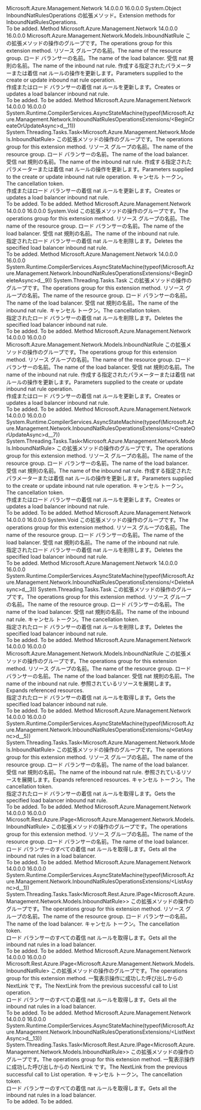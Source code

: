 <Type Name="InboundNatRulesOperationsExtensions" FullName="Microsoft.Azure.Management.Network.InboundNatRulesOperationsExtensions">
  <TypeSignature Language="C#" Value="public static class InboundNatRulesOperationsExtensions" />
  <TypeSignature Language="ILAsm" Value=".class public auto ansi abstract sealed beforefieldinit InboundNatRulesOperationsExtensions extends System.Object" />
  <TypeSignature Language="DocId" Value="T:Microsoft.Azure.Management.Network.InboundNatRulesOperationsExtensions" />
  <TypeSignature Language="VB.NET" Value="Public Module InboundNatRulesOperationsExtensions" />
  <TypeSignature Language="F#" Value="type InboundNatRulesOperationsExtensions = class" />
  <AssemblyInfo>
    <AssemblyName>Microsoft.Azure.Management.Network</AssemblyName>
    <AssemblyVersion>14.0.0.0</AssemblyVersion>
    <AssemblyVersion>16.0.0.0</AssemblyVersion>
  </AssemblyInfo>
  <Base>
    <BaseTypeName>System.Object</BaseTypeName>
  </Base>
  <Interfaces />
  <Docs>
    <summary>
            <span data-ttu-id="0c6d6-101">InboundNatRulesOperations の拡張メソッド。</span><span class="sxs-lookup"><span data-stu-id="0c6d6-101">Extension methods for InboundNatRulesOperations.</span></span>
            </summary>
    <remarks>To be added.</remarks>
  </Docs>
  <Members>
    <Member MemberName="BeginCreateOrUpdate">
      <MemberSignature Language="C#" Value="public static Microsoft.Azure.Management.Network.Models.InboundNatRule BeginCreateOrUpdate (this Microsoft.Azure.Management.Network.IInboundNatRulesOperations operations, string resourceGroupName, string loadBalancerName, string inboundNatRuleName, Microsoft.Azure.Management.Network.Models.InboundNatRule inboundNatRuleParameters);" />
      <MemberSignature Language="ILAsm" Value=".method public static hidebysig class Microsoft.Azure.Management.Network.Models.InboundNatRule BeginCreateOrUpdate(class Microsoft.Azure.Management.Network.IInboundNatRulesOperations operations, string resourceGroupName, string loadBalancerName, string inboundNatRuleName, class Microsoft.Azure.Management.Network.Models.InboundNatRule inboundNatRuleParameters) cil managed" />
      <MemberSignature Language="DocId" Value="M:Microsoft.Azure.Management.Network.InboundNatRulesOperationsExtensions.BeginCreateOrUpdate(Microsoft.Azure.Management.Network.IInboundNatRulesOperations,System.String,System.String,System.String,Microsoft.Azure.Management.Network.Models.InboundNatRule)" />
      <MemberSignature Language="VB.NET" Value="&lt;Extension()&gt;&#xA;Public Function BeginCreateOrUpdate (operations As IInboundNatRulesOperations, resourceGroupName As String, loadBalancerName As String, inboundNatRuleName As String, inboundNatRuleParameters As InboundNatRule) As InboundNatRule" />
      <MemberSignature Language="F#" Value="static member BeginCreateOrUpdate : Microsoft.Azure.Management.Network.IInboundNatRulesOperations * string * string * string * Microsoft.Azure.Management.Network.Models.InboundNatRule -&gt; Microsoft.Azure.Management.Network.Models.InboundNatRule" Usage="Microsoft.Azure.Management.Network.InboundNatRulesOperationsExtensions.BeginCreateOrUpdate (operations, resourceGroupName, loadBalancerName, inboundNatRuleName, inboundNatRuleParameters)" />
      <MemberType>Method</MemberType>
      <AssemblyInfo>
        <AssemblyName>Microsoft.Azure.Management.Network</AssemblyName>
        <AssemblyVersion>14.0.0.0</AssemblyVersion>
        <AssemblyVersion>16.0.0.0</AssemblyVersion>
      </AssemblyInfo>
      <ReturnValue>
        <ReturnType>Microsoft.Azure.Management.Network.Models.InboundNatRule</ReturnType>
      </ReturnValue>
      <Parameters>
        <Parameter Name="operations" Type="Microsoft.Azure.Management.Network.IInboundNatRulesOperations" RefType="this" />
        <Parameter Name="resourceGroupName" Type="System.String" />
        <Parameter Name="loadBalancerName" Type="System.String" />
        <Parameter Name="inboundNatRuleName" Type="System.String" />
        <Parameter Name="inboundNatRuleParameters" Type="Microsoft.Azure.Management.Network.Models.InboundNatRule" />
      </Parameters>
      <Docs>
        <param name="operations">
            <span data-ttu-id="0c6d6-102">この拡張メソッドの操作のグループです。</span><span class="sxs-lookup"><span data-stu-id="0c6d6-102">The operations group for this extension method.</span></span>
            </param>
        <param name="resourceGroupName">
            <span data-ttu-id="0c6d6-103">リソース グループの名前。</span><span class="sxs-lookup"><span data-stu-id="0c6d6-103">The name of the resource group.</span></span>
            </param>
        <param name="loadBalancerName">
            <span data-ttu-id="0c6d6-104">ロード バランサーの名前。</span><span class="sxs-lookup"><span data-stu-id="0c6d6-104">The name of the load balancer.</span></span>
            </param>
        <param name="inboundNatRuleName">
            <span data-ttu-id="0c6d6-105">受信 nat 規則の名前。</span><span class="sxs-lookup"><span data-stu-id="0c6d6-105">The name of the inbound nat rule.</span></span>
            </param>
        <param name="inboundNatRuleParameters">
            <span data-ttu-id="0c6d6-106">作成する指定されたパラメーターまたは着信 nat ルールの操作を更新します。</span><span class="sxs-lookup"><span data-stu-id="0c6d6-106">Parameters supplied to the create or update inbound nat rule operation.</span></span>
            </param>
        <summary>
            <span data-ttu-id="0c6d6-107">作成またはロード バランサーの着信 nat ルールを更新します。</span><span class="sxs-lookup"><span data-stu-id="0c6d6-107">Creates or updates a load balancer inbound nat rule.</span></span>
            </summary>
        <returns>To be added.</returns>
        <remarks>To be added.</remarks>
      </Docs>
    </Member>
    <Member MemberName="BeginCreateOrUpdateAsync">
      <MemberSignature Language="C#" Value="public static System.Threading.Tasks.Task&lt;Microsoft.Azure.Management.Network.Models.InboundNatRule&gt; BeginCreateOrUpdateAsync (this Microsoft.Azure.Management.Network.IInboundNatRulesOperations operations, string resourceGroupName, string loadBalancerName, string inboundNatRuleName, Microsoft.Azure.Management.Network.Models.InboundNatRule inboundNatRuleParameters, System.Threading.CancellationToken cancellationToken = null);" />
      <MemberSignature Language="ILAsm" Value=".method public static hidebysig class System.Threading.Tasks.Task`1&lt;class Microsoft.Azure.Management.Network.Models.InboundNatRule&gt; BeginCreateOrUpdateAsync(class Microsoft.Azure.Management.Network.IInboundNatRulesOperations operations, string resourceGroupName, string loadBalancerName, string inboundNatRuleName, class Microsoft.Azure.Management.Network.Models.InboundNatRule inboundNatRuleParameters, valuetype System.Threading.CancellationToken cancellationToken) cil managed" />
      <MemberSignature Language="DocId" Value="M:Microsoft.Azure.Management.Network.InboundNatRulesOperationsExtensions.BeginCreateOrUpdateAsync(Microsoft.Azure.Management.Network.IInboundNatRulesOperations,System.String,System.String,System.String,Microsoft.Azure.Management.Network.Models.InboundNatRule,System.Threading.CancellationToken)" />
      <MemberSignature Language="F#" Value="static member BeginCreateOrUpdateAsync : Microsoft.Azure.Management.Network.IInboundNatRulesOperations * string * string * string * Microsoft.Azure.Management.Network.Models.InboundNatRule * System.Threading.CancellationToken -&gt; System.Threading.Tasks.Task&lt;Microsoft.Azure.Management.Network.Models.InboundNatRule&gt;" Usage="Microsoft.Azure.Management.Network.InboundNatRulesOperationsExtensions.BeginCreateOrUpdateAsync (operations, resourceGroupName, loadBalancerName, inboundNatRuleName, inboundNatRuleParameters, cancellationToken)" />
      <MemberType>Method</MemberType>
      <AssemblyInfo>
        <AssemblyName>Microsoft.Azure.Management.Network</AssemblyName>
        <AssemblyVersion>14.0.0.0</AssemblyVersion>
        <AssemblyVersion>16.0.0.0</AssemblyVersion>
      </AssemblyInfo>
      <Attributes>
        <Attribute>
          <AttributeName>System.Runtime.CompilerServices.AsyncStateMachine(typeof(Microsoft.Azure.Management.Network.InboundNatRulesOperationsExtensions/&lt;BeginCreateOrUpdateAsync&gt;d__11))</AttributeName>
        </Attribute>
      </Attributes>
      <ReturnValue>
        <ReturnType>System.Threading.Tasks.Task&lt;Microsoft.Azure.Management.Network.Models.InboundNatRule&gt;</ReturnType>
      </ReturnValue>
      <Parameters>
        <Parameter Name="operations" Type="Microsoft.Azure.Management.Network.IInboundNatRulesOperations" RefType="this" />
        <Parameter Name="resourceGroupName" Type="System.String" />
        <Parameter Name="loadBalancerName" Type="System.String" />
        <Parameter Name="inboundNatRuleName" Type="System.String" />
        <Parameter Name="inboundNatRuleParameters" Type="Microsoft.Azure.Management.Network.Models.InboundNatRule" />
        <Parameter Name="cancellationToken" Type="System.Threading.CancellationToken" />
      </Parameters>
      <Docs>
        <param name="operations">
            <span data-ttu-id="0c6d6-108">この拡張メソッドの操作のグループです。</span><span class="sxs-lookup"><span data-stu-id="0c6d6-108">The operations group for this extension method.</span></span>
            </param>
        <param name="resourceGroupName">
            <span data-ttu-id="0c6d6-109">リソース グループの名前。</span><span class="sxs-lookup"><span data-stu-id="0c6d6-109">The name of the resource group.</span></span>
            </param>
        <param name="loadBalancerName">
            <span data-ttu-id="0c6d6-110">ロード バランサーの名前。</span><span class="sxs-lookup"><span data-stu-id="0c6d6-110">The name of the load balancer.</span></span>
            </param>
        <param name="inboundNatRuleName">
            <span data-ttu-id="0c6d6-111">受信 nat 規則の名前。</span><span class="sxs-lookup"><span data-stu-id="0c6d6-111">The name of the inbound nat rule.</span></span>
            </param>
        <param name="inboundNatRuleParameters">
            <span data-ttu-id="0c6d6-112">作成する指定されたパラメーターまたは着信 nat ルールの操作を更新します。</span><span class="sxs-lookup"><span data-stu-id="0c6d6-112">Parameters supplied to the create or update inbound nat rule operation.</span></span>
            </param>
        <param name="cancellationToken">
            <span data-ttu-id="0c6d6-113">キャンセル トークン。</span><span class="sxs-lookup"><span data-stu-id="0c6d6-113">The cancellation token.</span></span>
            </param>
        <summary>
            <span data-ttu-id="0c6d6-114">作成またはロード バランサーの着信 nat ルールを更新します。</span><span class="sxs-lookup"><span data-stu-id="0c6d6-114">Creates or updates a load balancer inbound nat rule.</span></span>
            </summary>
        <returns>To be added.</returns>
        <remarks>To be added.</remarks>
      </Docs>
    </Member>
    <Member MemberName="BeginDelete">
      <MemberSignature Language="C#" Value="public static void BeginDelete (this Microsoft.Azure.Management.Network.IInboundNatRulesOperations operations, string resourceGroupName, string loadBalancerName, string inboundNatRuleName);" />
      <MemberSignature Language="ILAsm" Value=".method public static hidebysig void BeginDelete(class Microsoft.Azure.Management.Network.IInboundNatRulesOperations operations, string resourceGroupName, string loadBalancerName, string inboundNatRuleName) cil managed" />
      <MemberSignature Language="DocId" Value="M:Microsoft.Azure.Management.Network.InboundNatRulesOperationsExtensions.BeginDelete(Microsoft.Azure.Management.Network.IInboundNatRulesOperations,System.String,System.String,System.String)" />
      <MemberSignature Language="VB.NET" Value="&lt;Extension()&gt;&#xA;Public Sub BeginDelete (operations As IInboundNatRulesOperations, resourceGroupName As String, loadBalancerName As String, inboundNatRuleName As String)" />
      <MemberSignature Language="F#" Value="static member BeginDelete : Microsoft.Azure.Management.Network.IInboundNatRulesOperations * string * string * string -&gt; unit" Usage="Microsoft.Azure.Management.Network.InboundNatRulesOperationsExtensions.BeginDelete (operations, resourceGroupName, loadBalancerName, inboundNatRuleName)" />
      <MemberType>Method</MemberType>
      <AssemblyInfo>
        <AssemblyName>Microsoft.Azure.Management.Network</AssemblyName>
        <AssemblyVersion>14.0.0.0</AssemblyVersion>
        <AssemblyVersion>16.0.0.0</AssemblyVersion>
      </AssemblyInfo>
      <ReturnValue>
        <ReturnType>System.Void</ReturnType>
      </ReturnValue>
      <Parameters>
        <Parameter Name="operations" Type="Microsoft.Azure.Management.Network.IInboundNatRulesOperations" RefType="this" />
        <Parameter Name="resourceGroupName" Type="System.String" />
        <Parameter Name="loadBalancerName" Type="System.String" />
        <Parameter Name="inboundNatRuleName" Type="System.String" />
      </Parameters>
      <Docs>
        <param name="operations">
            <span data-ttu-id="0c6d6-115">この拡張メソッドの操作のグループです。</span><span class="sxs-lookup"><span data-stu-id="0c6d6-115">The operations group for this extension method.</span></span>
            </param>
        <param name="resourceGroupName">
            <span data-ttu-id="0c6d6-116">リソース グループの名前。</span><span class="sxs-lookup"><span data-stu-id="0c6d6-116">The name of the resource group.</span></span>
            </param>
        <param name="loadBalancerName">
            <span data-ttu-id="0c6d6-117">ロード バランサーの名前。</span><span class="sxs-lookup"><span data-stu-id="0c6d6-117">The name of the load balancer.</span></span>
            </param>
        <param name="inboundNatRuleName">
            <span data-ttu-id="0c6d6-118">受信 nat 規則の名前。</span><span class="sxs-lookup"><span data-stu-id="0c6d6-118">The name of the inbound nat rule.</span></span>
            </param>
        <summary>
            <span data-ttu-id="0c6d6-119">指定されたロード バランサーの着信 nat ルールを削除します。</span><span class="sxs-lookup"><span data-stu-id="0c6d6-119">Deletes the specified load balancer inbound nat rule.</span></span>
            </summary>
        <remarks>To be added.</remarks>
      </Docs>
    </Member>
    <Member MemberName="BeginDeleteAsync">
      <MemberSignature Language="C#" Value="public static System.Threading.Tasks.Task BeginDeleteAsync (this Microsoft.Azure.Management.Network.IInboundNatRulesOperations operations, string resourceGroupName, string loadBalancerName, string inboundNatRuleName, System.Threading.CancellationToken cancellationToken = null);" />
      <MemberSignature Language="ILAsm" Value=".method public static hidebysig class System.Threading.Tasks.Task BeginDeleteAsync(class Microsoft.Azure.Management.Network.IInboundNatRulesOperations operations, string resourceGroupName, string loadBalancerName, string inboundNatRuleName, valuetype System.Threading.CancellationToken cancellationToken) cil managed" />
      <MemberSignature Language="DocId" Value="M:Microsoft.Azure.Management.Network.InboundNatRulesOperationsExtensions.BeginDeleteAsync(Microsoft.Azure.Management.Network.IInboundNatRulesOperations,System.String,System.String,System.String,System.Threading.CancellationToken)" />
      <MemberSignature Language="F#" Value="static member BeginDeleteAsync : Microsoft.Azure.Management.Network.IInboundNatRulesOperations * string * string * string * System.Threading.CancellationToken -&gt; System.Threading.Tasks.Task" Usage="Microsoft.Azure.Management.Network.InboundNatRulesOperationsExtensions.BeginDeleteAsync (operations, resourceGroupName, loadBalancerName, inboundNatRuleName, cancellationToken)" />
      <MemberType>Method</MemberType>
      <AssemblyInfo>
        <AssemblyName>Microsoft.Azure.Management.Network</AssemblyName>
        <AssemblyVersion>14.0.0.0</AssemblyVersion>
        <AssemblyVersion>16.0.0.0</AssemblyVersion>
      </AssemblyInfo>
      <Attributes>
        <Attribute>
          <AttributeName>System.Runtime.CompilerServices.AsyncStateMachine(typeof(Microsoft.Azure.Management.Network.InboundNatRulesOperationsExtensions/&lt;BeginDeleteAsync&gt;d__9))</AttributeName>
        </Attribute>
      </Attributes>
      <ReturnValue>
        <ReturnType>System.Threading.Tasks.Task</ReturnType>
      </ReturnValue>
      <Parameters>
        <Parameter Name="operations" Type="Microsoft.Azure.Management.Network.IInboundNatRulesOperations" RefType="this" />
        <Parameter Name="resourceGroupName" Type="System.String" />
        <Parameter Name="loadBalancerName" Type="System.String" />
        <Parameter Name="inboundNatRuleName" Type="System.String" />
        <Parameter Name="cancellationToken" Type="System.Threading.CancellationToken" />
      </Parameters>
      <Docs>
        <param name="operations">
            <span data-ttu-id="0c6d6-120">この拡張メソッドの操作のグループです。</span><span class="sxs-lookup"><span data-stu-id="0c6d6-120">The operations group for this extension method.</span></span>
            </param>
        <param name="resourceGroupName">
            <span data-ttu-id="0c6d6-121">リソース グループの名前。</span><span class="sxs-lookup"><span data-stu-id="0c6d6-121">The name of the resource group.</span></span>
            </param>
        <param name="loadBalancerName">
            <span data-ttu-id="0c6d6-122">ロード バランサーの名前。</span><span class="sxs-lookup"><span data-stu-id="0c6d6-122">The name of the load balancer.</span></span>
            </param>
        <param name="inboundNatRuleName">
            <span data-ttu-id="0c6d6-123">受信 nat 規則の名前。</span><span class="sxs-lookup"><span data-stu-id="0c6d6-123">The name of the inbound nat rule.</span></span>
            </param>
        <param name="cancellationToken">
            <span data-ttu-id="0c6d6-124">キャンセル トークン。</span><span class="sxs-lookup"><span data-stu-id="0c6d6-124">The cancellation token.</span></span>
            </param>
        <summary>
            <span data-ttu-id="0c6d6-125">指定されたロード バランサーの着信 nat ルールを削除します。</span><span class="sxs-lookup"><span data-stu-id="0c6d6-125">Deletes the specified load balancer inbound nat rule.</span></span>
            </summary>
        <returns>To be added.</returns>
        <remarks>To be added.</remarks>
      </Docs>
    </Member>
    <Member MemberName="CreateOrUpdate">
      <MemberSignature Language="C#" Value="public static Microsoft.Azure.Management.Network.Models.InboundNatRule CreateOrUpdate (this Microsoft.Azure.Management.Network.IInboundNatRulesOperations operations, string resourceGroupName, string loadBalancerName, string inboundNatRuleName, Microsoft.Azure.Management.Network.Models.InboundNatRule inboundNatRuleParameters);" />
      <MemberSignature Language="ILAsm" Value=".method public static hidebysig class Microsoft.Azure.Management.Network.Models.InboundNatRule CreateOrUpdate(class Microsoft.Azure.Management.Network.IInboundNatRulesOperations operations, string resourceGroupName, string loadBalancerName, string inboundNatRuleName, class Microsoft.Azure.Management.Network.Models.InboundNatRule inboundNatRuleParameters) cil managed" />
      <MemberSignature Language="DocId" Value="M:Microsoft.Azure.Management.Network.InboundNatRulesOperationsExtensions.CreateOrUpdate(Microsoft.Azure.Management.Network.IInboundNatRulesOperations,System.String,System.String,System.String,Microsoft.Azure.Management.Network.Models.InboundNatRule)" />
      <MemberSignature Language="VB.NET" Value="&lt;Extension()&gt;&#xA;Public Function CreateOrUpdate (operations As IInboundNatRulesOperations, resourceGroupName As String, loadBalancerName As String, inboundNatRuleName As String, inboundNatRuleParameters As InboundNatRule) As InboundNatRule" />
      <MemberSignature Language="F#" Value="static member CreateOrUpdate : Microsoft.Azure.Management.Network.IInboundNatRulesOperations * string * string * string * Microsoft.Azure.Management.Network.Models.InboundNatRule -&gt; Microsoft.Azure.Management.Network.Models.InboundNatRule" Usage="Microsoft.Azure.Management.Network.InboundNatRulesOperationsExtensions.CreateOrUpdate (operations, resourceGroupName, loadBalancerName, inboundNatRuleName, inboundNatRuleParameters)" />
      <MemberType>Method</MemberType>
      <AssemblyInfo>
        <AssemblyName>Microsoft.Azure.Management.Network</AssemblyName>
        <AssemblyVersion>14.0.0.0</AssemblyVersion>
        <AssemblyVersion>16.0.0.0</AssemblyVersion>
      </AssemblyInfo>
      <ReturnValue>
        <ReturnType>Microsoft.Azure.Management.Network.Models.InboundNatRule</ReturnType>
      </ReturnValue>
      <Parameters>
        <Parameter Name="operations" Type="Microsoft.Azure.Management.Network.IInboundNatRulesOperations" RefType="this" />
        <Parameter Name="resourceGroupName" Type="System.String" />
        <Parameter Name="loadBalancerName" Type="System.String" />
        <Parameter Name="inboundNatRuleName" Type="System.String" />
        <Parameter Name="inboundNatRuleParameters" Type="Microsoft.Azure.Management.Network.Models.InboundNatRule" />
      </Parameters>
      <Docs>
        <param name="operations">
            <span data-ttu-id="0c6d6-126">この拡張メソッドの操作のグループです。</span><span class="sxs-lookup"><span data-stu-id="0c6d6-126">The operations group for this extension method.</span></span>
            </param>
        <param name="resourceGroupName">
            <span data-ttu-id="0c6d6-127">リソース グループの名前。</span><span class="sxs-lookup"><span data-stu-id="0c6d6-127">The name of the resource group.</span></span>
            </param>
        <param name="loadBalancerName">
            <span data-ttu-id="0c6d6-128">ロード バランサーの名前。</span><span class="sxs-lookup"><span data-stu-id="0c6d6-128">The name of the load balancer.</span></span>
            </param>
        <param name="inboundNatRuleName">
            <span data-ttu-id="0c6d6-129">受信 nat 規則の名前。</span><span class="sxs-lookup"><span data-stu-id="0c6d6-129">The name of the inbound nat rule.</span></span>
            </param>
        <param name="inboundNatRuleParameters">
            <span data-ttu-id="0c6d6-130">作成する指定されたパラメーターまたは着信 nat ルールの操作を更新します。</span><span class="sxs-lookup"><span data-stu-id="0c6d6-130">Parameters supplied to the create or update inbound nat rule operation.</span></span>
            </param>
        <summary>
            <span data-ttu-id="0c6d6-131">作成またはロード バランサーの着信 nat ルールを更新します。</span><span class="sxs-lookup"><span data-stu-id="0c6d6-131">Creates or updates a load balancer inbound nat rule.</span></span>
            </summary>
        <returns>To be added.</returns>
        <remarks>To be added.</remarks>
      </Docs>
    </Member>
    <Member MemberName="CreateOrUpdateAsync">
      <MemberSignature Language="C#" Value="public static System.Threading.Tasks.Task&lt;Microsoft.Azure.Management.Network.Models.InboundNatRule&gt; CreateOrUpdateAsync (this Microsoft.Azure.Management.Network.IInboundNatRulesOperations operations, string resourceGroupName, string loadBalancerName, string inboundNatRuleName, Microsoft.Azure.Management.Network.Models.InboundNatRule inboundNatRuleParameters, System.Threading.CancellationToken cancellationToken = null);" />
      <MemberSignature Language="ILAsm" Value=".method public static hidebysig class System.Threading.Tasks.Task`1&lt;class Microsoft.Azure.Management.Network.Models.InboundNatRule&gt; CreateOrUpdateAsync(class Microsoft.Azure.Management.Network.IInboundNatRulesOperations operations, string resourceGroupName, string loadBalancerName, string inboundNatRuleName, class Microsoft.Azure.Management.Network.Models.InboundNatRule inboundNatRuleParameters, valuetype System.Threading.CancellationToken cancellationToken) cil managed" />
      <MemberSignature Language="DocId" Value="M:Microsoft.Azure.Management.Network.InboundNatRulesOperationsExtensions.CreateOrUpdateAsync(Microsoft.Azure.Management.Network.IInboundNatRulesOperations,System.String,System.String,System.String,Microsoft.Azure.Management.Network.Models.InboundNatRule,System.Threading.CancellationToken)" />
      <MemberSignature Language="F#" Value="static member CreateOrUpdateAsync : Microsoft.Azure.Management.Network.IInboundNatRulesOperations * string * string * string * Microsoft.Azure.Management.Network.Models.InboundNatRule * System.Threading.CancellationToken -&gt; System.Threading.Tasks.Task&lt;Microsoft.Azure.Management.Network.Models.InboundNatRule&gt;" Usage="Microsoft.Azure.Management.Network.InboundNatRulesOperationsExtensions.CreateOrUpdateAsync (operations, resourceGroupName, loadBalancerName, inboundNatRuleName, inboundNatRuleParameters, cancellationToken)" />
      <MemberType>Method</MemberType>
      <AssemblyInfo>
        <AssemblyName>Microsoft.Azure.Management.Network</AssemblyName>
        <AssemblyVersion>14.0.0.0</AssemblyVersion>
        <AssemblyVersion>16.0.0.0</AssemblyVersion>
      </AssemblyInfo>
      <Attributes>
        <Attribute>
          <AttributeName>System.Runtime.CompilerServices.AsyncStateMachine(typeof(Microsoft.Azure.Management.Network.InboundNatRulesOperationsExtensions/&lt;CreateOrUpdateAsync&gt;d__7))</AttributeName>
        </Attribute>
      </Attributes>
      <ReturnValue>
        <ReturnType>System.Threading.Tasks.Task&lt;Microsoft.Azure.Management.Network.Models.InboundNatRule&gt;</ReturnType>
      </ReturnValue>
      <Parameters>
        <Parameter Name="operations" Type="Microsoft.Azure.Management.Network.IInboundNatRulesOperations" RefType="this" />
        <Parameter Name="resourceGroupName" Type="System.String" />
        <Parameter Name="loadBalancerName" Type="System.String" />
        <Parameter Name="inboundNatRuleName" Type="System.String" />
        <Parameter Name="inboundNatRuleParameters" Type="Microsoft.Azure.Management.Network.Models.InboundNatRule" />
        <Parameter Name="cancellationToken" Type="System.Threading.CancellationToken" />
      </Parameters>
      <Docs>
        <param name="operations">
            <span data-ttu-id="0c6d6-132">この拡張メソッドの操作のグループです。</span><span class="sxs-lookup"><span data-stu-id="0c6d6-132">The operations group for this extension method.</span></span>
            </param>
        <param name="resourceGroupName">
            <span data-ttu-id="0c6d6-133">リソース グループの名前。</span><span class="sxs-lookup"><span data-stu-id="0c6d6-133">The name of the resource group.</span></span>
            </param>
        <param name="loadBalancerName">
            <span data-ttu-id="0c6d6-134">ロード バランサーの名前。</span><span class="sxs-lookup"><span data-stu-id="0c6d6-134">The name of the load balancer.</span></span>
            </param>
        <param name="inboundNatRuleName">
            <span data-ttu-id="0c6d6-135">受信 nat 規則の名前。</span><span class="sxs-lookup"><span data-stu-id="0c6d6-135">The name of the inbound nat rule.</span></span>
            </param>
        <param name="inboundNatRuleParameters">
            <span data-ttu-id="0c6d6-136">作成する指定されたパラメーターまたは着信 nat ルールの操作を更新します。</span><span class="sxs-lookup"><span data-stu-id="0c6d6-136">Parameters supplied to the create or update inbound nat rule operation.</span></span>
            </param>
        <param name="cancellationToken">
            <span data-ttu-id="0c6d6-137">キャンセル トークン。</span><span class="sxs-lookup"><span data-stu-id="0c6d6-137">The cancellation token.</span></span>
            </param>
        <summary>
            <span data-ttu-id="0c6d6-138">作成またはロード バランサーの着信 nat ルールを更新します。</span><span class="sxs-lookup"><span data-stu-id="0c6d6-138">Creates or updates a load balancer inbound nat rule.</span></span>
            </summary>
        <returns>To be added.</returns>
        <remarks>To be added.</remarks>
      </Docs>
    </Member>
    <Member MemberName="Delete">
      <MemberSignature Language="C#" Value="public static void Delete (this Microsoft.Azure.Management.Network.IInboundNatRulesOperations operations, string resourceGroupName, string loadBalancerName, string inboundNatRuleName);" />
      <MemberSignature Language="ILAsm" Value=".method public static hidebysig void Delete(class Microsoft.Azure.Management.Network.IInboundNatRulesOperations operations, string resourceGroupName, string loadBalancerName, string inboundNatRuleName) cil managed" />
      <MemberSignature Language="DocId" Value="M:Microsoft.Azure.Management.Network.InboundNatRulesOperationsExtensions.Delete(Microsoft.Azure.Management.Network.IInboundNatRulesOperations,System.String,System.String,System.String)" />
      <MemberSignature Language="VB.NET" Value="&lt;Extension()&gt;&#xA;Public Sub Delete (operations As IInboundNatRulesOperations, resourceGroupName As String, loadBalancerName As String, inboundNatRuleName As String)" />
      <MemberSignature Language="F#" Value="static member Delete : Microsoft.Azure.Management.Network.IInboundNatRulesOperations * string * string * string -&gt; unit" Usage="Microsoft.Azure.Management.Network.InboundNatRulesOperationsExtensions.Delete (operations, resourceGroupName, loadBalancerName, inboundNatRuleName)" />
      <MemberType>Method</MemberType>
      <AssemblyInfo>
        <AssemblyName>Microsoft.Azure.Management.Network</AssemblyName>
        <AssemblyVersion>14.0.0.0</AssemblyVersion>
        <AssemblyVersion>16.0.0.0</AssemblyVersion>
      </AssemblyInfo>
      <ReturnValue>
        <ReturnType>System.Void</ReturnType>
      </ReturnValue>
      <Parameters>
        <Parameter Name="operations" Type="Microsoft.Azure.Management.Network.IInboundNatRulesOperations" RefType="this" />
        <Parameter Name="resourceGroupName" Type="System.String" />
        <Parameter Name="loadBalancerName" Type="System.String" />
        <Parameter Name="inboundNatRuleName" Type="System.String" />
      </Parameters>
      <Docs>
        <param name="operations">
            <span data-ttu-id="0c6d6-139">この拡張メソッドの操作のグループです。</span><span class="sxs-lookup"><span data-stu-id="0c6d6-139">The operations group for this extension method.</span></span>
            </param>
        <param name="resourceGroupName">
            <span data-ttu-id="0c6d6-140">リソース グループの名前。</span><span class="sxs-lookup"><span data-stu-id="0c6d6-140">The name of the resource group.</span></span>
            </param>
        <param name="loadBalancerName">
            <span data-ttu-id="0c6d6-141">ロード バランサーの名前。</span><span class="sxs-lookup"><span data-stu-id="0c6d6-141">The name of the load balancer.</span></span>
            </param>
        <param name="inboundNatRuleName">
            <span data-ttu-id="0c6d6-142">受信 nat 規則の名前。</span><span class="sxs-lookup"><span data-stu-id="0c6d6-142">The name of the inbound nat rule.</span></span>
            </param>
        <summary>
            <span data-ttu-id="0c6d6-143">指定されたロード バランサーの着信 nat ルールを削除します。</span><span class="sxs-lookup"><span data-stu-id="0c6d6-143">Deletes the specified load balancer inbound nat rule.</span></span>
            </summary>
        <remarks>To be added.</remarks>
      </Docs>
    </Member>
    <Member MemberName="DeleteAsync">
      <MemberSignature Language="C#" Value="public static System.Threading.Tasks.Task DeleteAsync (this Microsoft.Azure.Management.Network.IInboundNatRulesOperations operations, string resourceGroupName, string loadBalancerName, string inboundNatRuleName, System.Threading.CancellationToken cancellationToken = null);" />
      <MemberSignature Language="ILAsm" Value=".method public static hidebysig class System.Threading.Tasks.Task DeleteAsync(class Microsoft.Azure.Management.Network.IInboundNatRulesOperations operations, string resourceGroupName, string loadBalancerName, string inboundNatRuleName, valuetype System.Threading.CancellationToken cancellationToken) cil managed" />
      <MemberSignature Language="DocId" Value="M:Microsoft.Azure.Management.Network.InboundNatRulesOperationsExtensions.DeleteAsync(Microsoft.Azure.Management.Network.IInboundNatRulesOperations,System.String,System.String,System.String,System.Threading.CancellationToken)" />
      <MemberSignature Language="F#" Value="static member DeleteAsync : Microsoft.Azure.Management.Network.IInboundNatRulesOperations * string * string * string * System.Threading.CancellationToken -&gt; System.Threading.Tasks.Task" Usage="Microsoft.Azure.Management.Network.InboundNatRulesOperationsExtensions.DeleteAsync (operations, resourceGroupName, loadBalancerName, inboundNatRuleName, cancellationToken)" />
      <MemberType>Method</MemberType>
      <AssemblyInfo>
        <AssemblyName>Microsoft.Azure.Management.Network</AssemblyName>
        <AssemblyVersion>14.0.0.0</AssemblyVersion>
        <AssemblyVersion>16.0.0.0</AssemblyVersion>
      </AssemblyInfo>
      <Attributes>
        <Attribute>
          <AttributeName>System.Runtime.CompilerServices.AsyncStateMachine(typeof(Microsoft.Azure.Management.Network.InboundNatRulesOperationsExtensions/&lt;DeleteAsync&gt;d__3))</AttributeName>
        </Attribute>
      </Attributes>
      <ReturnValue>
        <ReturnType>System.Threading.Tasks.Task</ReturnType>
      </ReturnValue>
      <Parameters>
        <Parameter Name="operations" Type="Microsoft.Azure.Management.Network.IInboundNatRulesOperations" RefType="this" />
        <Parameter Name="resourceGroupName" Type="System.String" />
        <Parameter Name="loadBalancerName" Type="System.String" />
        <Parameter Name="inboundNatRuleName" Type="System.String" />
        <Parameter Name="cancellationToken" Type="System.Threading.CancellationToken" />
      </Parameters>
      <Docs>
        <param name="operations">
            <span data-ttu-id="0c6d6-144">この拡張メソッドの操作のグループです。</span><span class="sxs-lookup"><span data-stu-id="0c6d6-144">The operations group for this extension method.</span></span>
            </param>
        <param name="resourceGroupName">
            <span data-ttu-id="0c6d6-145">リソース グループの名前。</span><span class="sxs-lookup"><span data-stu-id="0c6d6-145">The name of the resource group.</span></span>
            </param>
        <param name="loadBalancerName">
            <span data-ttu-id="0c6d6-146">ロード バランサーの名前。</span><span class="sxs-lookup"><span data-stu-id="0c6d6-146">The name of the load balancer.</span></span>
            </param>
        <param name="inboundNatRuleName">
            <span data-ttu-id="0c6d6-147">受信 nat 規則の名前。</span><span class="sxs-lookup"><span data-stu-id="0c6d6-147">The name of the inbound nat rule.</span></span>
            </param>
        <param name="cancellationToken">
            <span data-ttu-id="0c6d6-148">キャンセル トークン。</span><span class="sxs-lookup"><span data-stu-id="0c6d6-148">The cancellation token.</span></span>
            </param>
        <summary>
            <span data-ttu-id="0c6d6-149">指定されたロード バランサーの着信 nat ルールを削除します。</span><span class="sxs-lookup"><span data-stu-id="0c6d6-149">Deletes the specified load balancer inbound nat rule.</span></span>
            </summary>
        <returns>To be added.</returns>
        <remarks>To be added.</remarks>
      </Docs>
    </Member>
    <Member MemberName="Get">
      <MemberSignature Language="C#" Value="public static Microsoft.Azure.Management.Network.Models.InboundNatRule Get (this Microsoft.Azure.Management.Network.IInboundNatRulesOperations operations, string resourceGroupName, string loadBalancerName, string inboundNatRuleName, string expand = null);" />
      <MemberSignature Language="ILAsm" Value=".method public static hidebysig class Microsoft.Azure.Management.Network.Models.InboundNatRule Get(class Microsoft.Azure.Management.Network.IInboundNatRulesOperations operations, string resourceGroupName, string loadBalancerName, string inboundNatRuleName, string expand) cil managed" />
      <MemberSignature Language="DocId" Value="M:Microsoft.Azure.Management.Network.InboundNatRulesOperationsExtensions.Get(Microsoft.Azure.Management.Network.IInboundNatRulesOperations,System.String,System.String,System.String,System.String)" />
      <MemberSignature Language="VB.NET" Value="&lt;Extension()&gt;&#xA;Public Function Get (operations As IInboundNatRulesOperations, resourceGroupName As String, loadBalancerName As String, inboundNatRuleName As String, Optional expand As String = null) As InboundNatRule" />
      <MemberSignature Language="F#" Value="static member Get : Microsoft.Azure.Management.Network.IInboundNatRulesOperations * string * string * string * string -&gt; Microsoft.Azure.Management.Network.Models.InboundNatRule" Usage="Microsoft.Azure.Management.Network.InboundNatRulesOperationsExtensions.Get (operations, resourceGroupName, loadBalancerName, inboundNatRuleName, expand)" />
      <MemberType>Method</MemberType>
      <AssemblyInfo>
        <AssemblyName>Microsoft.Azure.Management.Network</AssemblyName>
        <AssemblyVersion>14.0.0.0</AssemblyVersion>
        <AssemblyVersion>16.0.0.0</AssemblyVersion>
      </AssemblyInfo>
      <ReturnValue>
        <ReturnType>Microsoft.Azure.Management.Network.Models.InboundNatRule</ReturnType>
      </ReturnValue>
      <Parameters>
        <Parameter Name="operations" Type="Microsoft.Azure.Management.Network.IInboundNatRulesOperations" RefType="this" />
        <Parameter Name="resourceGroupName" Type="System.String" />
        <Parameter Name="loadBalancerName" Type="System.String" />
        <Parameter Name="inboundNatRuleName" Type="System.String" />
        <Parameter Name="expand" Type="System.String" />
      </Parameters>
      <Docs>
        <param name="operations">
            <span data-ttu-id="0c6d6-150">この拡張メソッドの操作のグループです。</span><span class="sxs-lookup"><span data-stu-id="0c6d6-150">The operations group for this extension method.</span></span>
            </param>
        <param name="resourceGroupName">
            <span data-ttu-id="0c6d6-151">リソース グループの名前。</span><span class="sxs-lookup"><span data-stu-id="0c6d6-151">The name of the resource group.</span></span>
            </param>
        <param name="loadBalancerName">
            <span data-ttu-id="0c6d6-152">ロード バランサーの名前。</span><span class="sxs-lookup"><span data-stu-id="0c6d6-152">The name of the load balancer.</span></span>
            </param>
        <param name="inboundNatRuleName">
            <span data-ttu-id="0c6d6-153">受信 nat 規則の名前。</span><span class="sxs-lookup"><span data-stu-id="0c6d6-153">The name of the inbound nat rule.</span></span>
            </param>
        <param name="expand">
            <span data-ttu-id="0c6d6-154">参照されているリソースを展開します。</span><span class="sxs-lookup"><span data-stu-id="0c6d6-154">Expands referenced resources.</span></span>
            </param>
        <summary>
            <span data-ttu-id="0c6d6-155">指定されたロード バランサーの着信 nat ルールを取得します。</span><span class="sxs-lookup"><span data-stu-id="0c6d6-155">Gets the specified load balancer inbound nat rule.</span></span>
            </summary>
        <returns>To be added.</returns>
        <remarks>To be added.</remarks>
      </Docs>
    </Member>
    <Member MemberName="GetAsync">
      <MemberSignature Language="C#" Value="public static System.Threading.Tasks.Task&lt;Microsoft.Azure.Management.Network.Models.InboundNatRule&gt; GetAsync (this Microsoft.Azure.Management.Network.IInboundNatRulesOperations operations, string resourceGroupName, string loadBalancerName, string inboundNatRuleName, string expand = null, System.Threading.CancellationToken cancellationToken = null);" />
      <MemberSignature Language="ILAsm" Value=".method public static hidebysig class System.Threading.Tasks.Task`1&lt;class Microsoft.Azure.Management.Network.Models.InboundNatRule&gt; GetAsync(class Microsoft.Azure.Management.Network.IInboundNatRulesOperations operations, string resourceGroupName, string loadBalancerName, string inboundNatRuleName, string expand, valuetype System.Threading.CancellationToken cancellationToken) cil managed" />
      <MemberSignature Language="DocId" Value="M:Microsoft.Azure.Management.Network.InboundNatRulesOperationsExtensions.GetAsync(Microsoft.Azure.Management.Network.IInboundNatRulesOperations,System.String,System.String,System.String,System.String,System.Threading.CancellationToken)" />
      <MemberSignature Language="F#" Value="static member GetAsync : Microsoft.Azure.Management.Network.IInboundNatRulesOperations * string * string * string * string * System.Threading.CancellationToken -&gt; System.Threading.Tasks.Task&lt;Microsoft.Azure.Management.Network.Models.InboundNatRule&gt;" Usage="Microsoft.Azure.Management.Network.InboundNatRulesOperationsExtensions.GetAsync (operations, resourceGroupName, loadBalancerName, inboundNatRuleName, expand, cancellationToken)" />
      <MemberType>Method</MemberType>
      <AssemblyInfo>
        <AssemblyName>Microsoft.Azure.Management.Network</AssemblyName>
        <AssemblyVersion>14.0.0.0</AssemblyVersion>
        <AssemblyVersion>16.0.0.0</AssemblyVersion>
      </AssemblyInfo>
      <Attributes>
        <Attribute>
          <AttributeName>System.Runtime.CompilerServices.AsyncStateMachine(typeof(Microsoft.Azure.Management.Network.InboundNatRulesOperationsExtensions/&lt;GetAsync&gt;d__5))</AttributeName>
        </Attribute>
      </Attributes>
      <ReturnValue>
        <ReturnType>System.Threading.Tasks.Task&lt;Microsoft.Azure.Management.Network.Models.InboundNatRule&gt;</ReturnType>
      </ReturnValue>
      <Parameters>
        <Parameter Name="operations" Type="Microsoft.Azure.Management.Network.IInboundNatRulesOperations" RefType="this" />
        <Parameter Name="resourceGroupName" Type="System.String" />
        <Parameter Name="loadBalancerName" Type="System.String" />
        <Parameter Name="inboundNatRuleName" Type="System.String" />
        <Parameter Name="expand" Type="System.String" />
        <Parameter Name="cancellationToken" Type="System.Threading.CancellationToken" />
      </Parameters>
      <Docs>
        <param name="operations">
            <span data-ttu-id="0c6d6-156">この拡張メソッドの操作のグループです。</span><span class="sxs-lookup"><span data-stu-id="0c6d6-156">The operations group for this extension method.</span></span>
            </param>
        <param name="resourceGroupName">
            <span data-ttu-id="0c6d6-157">リソース グループの名前。</span><span class="sxs-lookup"><span data-stu-id="0c6d6-157">The name of the resource group.</span></span>
            </param>
        <param name="loadBalancerName">
            <span data-ttu-id="0c6d6-158">ロード バランサーの名前。</span><span class="sxs-lookup"><span data-stu-id="0c6d6-158">The name of the load balancer.</span></span>
            </param>
        <param name="inboundNatRuleName">
            <span data-ttu-id="0c6d6-159">受信 nat 規則の名前。</span><span class="sxs-lookup"><span data-stu-id="0c6d6-159">The name of the inbound nat rule.</span></span>
            </param>
        <param name="expand">
            <span data-ttu-id="0c6d6-160">参照されているリソースを展開します。</span><span class="sxs-lookup"><span data-stu-id="0c6d6-160">Expands referenced resources.</span></span>
            </param>
        <param name="cancellationToken">
            <span data-ttu-id="0c6d6-161">キャンセル トークン。</span><span class="sxs-lookup"><span data-stu-id="0c6d6-161">The cancellation token.</span></span>
            </param>
        <summary>
            <span data-ttu-id="0c6d6-162">指定されたロード バランサーの着信 nat ルールを取得します。</span><span class="sxs-lookup"><span data-stu-id="0c6d6-162">Gets the specified load balancer inbound nat rule.</span></span>
            </summary>
        <returns>To be added.</returns>
        <remarks>To be added.</remarks>
      </Docs>
    </Member>
    <Member MemberName="List">
      <MemberSignature Language="C#" Value="public static Microsoft.Rest.Azure.IPage&lt;Microsoft.Azure.Management.Network.Models.InboundNatRule&gt; List (this Microsoft.Azure.Management.Network.IInboundNatRulesOperations operations, string resourceGroupName, string loadBalancerName);" />
      <MemberSignature Language="ILAsm" Value=".method public static hidebysig class Microsoft.Rest.Azure.IPage`1&lt;class Microsoft.Azure.Management.Network.Models.InboundNatRule&gt; List(class Microsoft.Azure.Management.Network.IInboundNatRulesOperations operations, string resourceGroupName, string loadBalancerName) cil managed" />
      <MemberSignature Language="DocId" Value="M:Microsoft.Azure.Management.Network.InboundNatRulesOperationsExtensions.List(Microsoft.Azure.Management.Network.IInboundNatRulesOperations,System.String,System.String)" />
      <MemberSignature Language="VB.NET" Value="&lt;Extension()&gt;&#xA;Public Function List (operations As IInboundNatRulesOperations, resourceGroupName As String, loadBalancerName As String) As IPage(Of InboundNatRule)" />
      <MemberSignature Language="F#" Value="static member List : Microsoft.Azure.Management.Network.IInboundNatRulesOperations * string * string -&gt; Microsoft.Rest.Azure.IPage&lt;Microsoft.Azure.Management.Network.Models.InboundNatRule&gt;" Usage="Microsoft.Azure.Management.Network.InboundNatRulesOperationsExtensions.List (operations, resourceGroupName, loadBalancerName)" />
      <MemberType>Method</MemberType>
      <AssemblyInfo>
        <AssemblyName>Microsoft.Azure.Management.Network</AssemblyName>
        <AssemblyVersion>14.0.0.0</AssemblyVersion>
        <AssemblyVersion>16.0.0.0</AssemblyVersion>
      </AssemblyInfo>
      <ReturnValue>
        <ReturnType>Microsoft.Rest.Azure.IPage&lt;Microsoft.Azure.Management.Network.Models.InboundNatRule&gt;</ReturnType>
      </ReturnValue>
      <Parameters>
        <Parameter Name="operations" Type="Microsoft.Azure.Management.Network.IInboundNatRulesOperations" RefType="this" />
        <Parameter Name="resourceGroupName" Type="System.String" />
        <Parameter Name="loadBalancerName" Type="System.String" />
      </Parameters>
      <Docs>
        <param name="operations">
            <span data-ttu-id="0c6d6-163">この拡張メソッドの操作のグループです。</span><span class="sxs-lookup"><span data-stu-id="0c6d6-163">The operations group for this extension method.</span></span>
            </param>
        <param name="resourceGroupName">
            <span data-ttu-id="0c6d6-164">リソース グループの名前。</span><span class="sxs-lookup"><span data-stu-id="0c6d6-164">The name of the resource group.</span></span>
            </param>
        <param name="loadBalancerName">
            <span data-ttu-id="0c6d6-165">ロード バランサーの名前。</span><span class="sxs-lookup"><span data-stu-id="0c6d6-165">The name of the load balancer.</span></span>
            </param>
        <summary>
            <span data-ttu-id="0c6d6-166">ロード バランサーのすべての着信 nat ルールを取得します。</span><span class="sxs-lookup"><span data-stu-id="0c6d6-166">Gets all the inbound nat rules in a load balancer.</span></span>
            </summary>
        <returns>To be added.</returns>
        <remarks>To be added.</remarks>
      </Docs>
    </Member>
    <Member MemberName="ListAsync">
      <MemberSignature Language="C#" Value="public static System.Threading.Tasks.Task&lt;Microsoft.Rest.Azure.IPage&lt;Microsoft.Azure.Management.Network.Models.InboundNatRule&gt;&gt; ListAsync (this Microsoft.Azure.Management.Network.IInboundNatRulesOperations operations, string resourceGroupName, string loadBalancerName, System.Threading.CancellationToken cancellationToken = null);" />
      <MemberSignature Language="ILAsm" Value=".method public static hidebysig class System.Threading.Tasks.Task`1&lt;class Microsoft.Rest.Azure.IPage`1&lt;class Microsoft.Azure.Management.Network.Models.InboundNatRule&gt;&gt; ListAsync(class Microsoft.Azure.Management.Network.IInboundNatRulesOperations operations, string resourceGroupName, string loadBalancerName, valuetype System.Threading.CancellationToken cancellationToken) cil managed" />
      <MemberSignature Language="DocId" Value="M:Microsoft.Azure.Management.Network.InboundNatRulesOperationsExtensions.ListAsync(Microsoft.Azure.Management.Network.IInboundNatRulesOperations,System.String,System.String,System.Threading.CancellationToken)" />
      <MemberSignature Language="F#" Value="static member ListAsync : Microsoft.Azure.Management.Network.IInboundNatRulesOperations * string * string * System.Threading.CancellationToken -&gt; System.Threading.Tasks.Task&lt;Microsoft.Rest.Azure.IPage&lt;Microsoft.Azure.Management.Network.Models.InboundNatRule&gt;&gt;" Usage="Microsoft.Azure.Management.Network.InboundNatRulesOperationsExtensions.ListAsync (operations, resourceGroupName, loadBalancerName, cancellationToken)" />
      <MemberType>Method</MemberType>
      <AssemblyInfo>
        <AssemblyName>Microsoft.Azure.Management.Network</AssemblyName>
        <AssemblyVersion>14.0.0.0</AssemblyVersion>
        <AssemblyVersion>16.0.0.0</AssemblyVersion>
      </AssemblyInfo>
      <Attributes>
        <Attribute>
          <AttributeName>System.Runtime.CompilerServices.AsyncStateMachine(typeof(Microsoft.Azure.Management.Network.InboundNatRulesOperationsExtensions/&lt;ListAsync&gt;d__1))</AttributeName>
        </Attribute>
      </Attributes>
      <ReturnValue>
        <ReturnType>System.Threading.Tasks.Task&lt;Microsoft.Rest.Azure.IPage&lt;Microsoft.Azure.Management.Network.Models.InboundNatRule&gt;&gt;</ReturnType>
      </ReturnValue>
      <Parameters>
        <Parameter Name="operations" Type="Microsoft.Azure.Management.Network.IInboundNatRulesOperations" RefType="this" />
        <Parameter Name="resourceGroupName" Type="System.String" />
        <Parameter Name="loadBalancerName" Type="System.String" />
        <Parameter Name="cancellationToken" Type="System.Threading.CancellationToken" />
      </Parameters>
      <Docs>
        <param name="operations">
            <span data-ttu-id="0c6d6-167">この拡張メソッドの操作のグループです。</span><span class="sxs-lookup"><span data-stu-id="0c6d6-167">The operations group for this extension method.</span></span>
            </param>
        <param name="resourceGroupName">
            <span data-ttu-id="0c6d6-168">リソース グループの名前。</span><span class="sxs-lookup"><span data-stu-id="0c6d6-168">The name of the resource group.</span></span>
            </param>
        <param name="loadBalancerName">
            <span data-ttu-id="0c6d6-169">ロード バランサーの名前。</span><span class="sxs-lookup"><span data-stu-id="0c6d6-169">The name of the load balancer.</span></span>
            </param>
        <param name="cancellationToken">
            <span data-ttu-id="0c6d6-170">キャンセル トークン。</span><span class="sxs-lookup"><span data-stu-id="0c6d6-170">The cancellation token.</span></span>
            </param>
        <summary>
            <span data-ttu-id="0c6d6-171">ロード バランサーのすべての着信 nat ルールを取得します。</span><span class="sxs-lookup"><span data-stu-id="0c6d6-171">Gets all the inbound nat rules in a load balancer.</span></span>
            </summary>
        <returns>To be added.</returns>
        <remarks>To be added.</remarks>
      </Docs>
    </Member>
    <Member MemberName="ListNext">
      <MemberSignature Language="C#" Value="public static Microsoft.Rest.Azure.IPage&lt;Microsoft.Azure.Management.Network.Models.InboundNatRule&gt; ListNext (this Microsoft.Azure.Management.Network.IInboundNatRulesOperations operations, string nextPageLink);" />
      <MemberSignature Language="ILAsm" Value=".method public static hidebysig class Microsoft.Rest.Azure.IPage`1&lt;class Microsoft.Azure.Management.Network.Models.InboundNatRule&gt; ListNext(class Microsoft.Azure.Management.Network.IInboundNatRulesOperations operations, string nextPageLink) cil managed" />
      <MemberSignature Language="DocId" Value="M:Microsoft.Azure.Management.Network.InboundNatRulesOperationsExtensions.ListNext(Microsoft.Azure.Management.Network.IInboundNatRulesOperations,System.String)" />
      <MemberSignature Language="VB.NET" Value="&lt;Extension()&gt;&#xA;Public Function ListNext (operations As IInboundNatRulesOperations, nextPageLink As String) As IPage(Of InboundNatRule)" />
      <MemberSignature Language="F#" Value="static member ListNext : Microsoft.Azure.Management.Network.IInboundNatRulesOperations * string -&gt; Microsoft.Rest.Azure.IPage&lt;Microsoft.Azure.Management.Network.Models.InboundNatRule&gt;" Usage="Microsoft.Azure.Management.Network.InboundNatRulesOperationsExtensions.ListNext (operations, nextPageLink)" />
      <MemberType>Method</MemberType>
      <AssemblyInfo>
        <AssemblyName>Microsoft.Azure.Management.Network</AssemblyName>
        <AssemblyVersion>14.0.0.0</AssemblyVersion>
        <AssemblyVersion>16.0.0.0</AssemblyVersion>
      </AssemblyInfo>
      <ReturnValue>
        <ReturnType>Microsoft.Rest.Azure.IPage&lt;Microsoft.Azure.Management.Network.Models.InboundNatRule&gt;</ReturnType>
      </ReturnValue>
      <Parameters>
        <Parameter Name="operations" Type="Microsoft.Azure.Management.Network.IInboundNatRulesOperations" RefType="this" />
        <Parameter Name="nextPageLink" Type="System.String" />
      </Parameters>
      <Docs>
        <param name="operations">
            <span data-ttu-id="0c6d6-172">この拡張メソッドの操作のグループです。</span><span class="sxs-lookup"><span data-stu-id="0c6d6-172">The operations group for this extension method.</span></span>
            </param>
        <param name="nextPageLink">
            <span data-ttu-id="0c6d6-173">一覧表示操作に成功した呼び出しからの NextLink です。</span><span class="sxs-lookup"><span data-stu-id="0c6d6-173">The NextLink from the previous successful call to List operation.</span></span>
            </param>
        <summary>
            <span data-ttu-id="0c6d6-174">ロード バランサーのすべての着信 nat ルールを取得します。</span><span class="sxs-lookup"><span data-stu-id="0c6d6-174">Gets all the inbound nat rules in a load balancer.</span></span>
            </summary>
        <returns>To be added.</returns>
        <remarks>To be added.</remarks>
      </Docs>
    </Member>
    <Member MemberName="ListNextAsync">
      <MemberSignature Language="C#" Value="public static System.Threading.Tasks.Task&lt;Microsoft.Rest.Azure.IPage&lt;Microsoft.Azure.Management.Network.Models.InboundNatRule&gt;&gt; ListNextAsync (this Microsoft.Azure.Management.Network.IInboundNatRulesOperations operations, string nextPageLink, System.Threading.CancellationToken cancellationToken = null);" />
      <MemberSignature Language="ILAsm" Value=".method public static hidebysig class System.Threading.Tasks.Task`1&lt;class Microsoft.Rest.Azure.IPage`1&lt;class Microsoft.Azure.Management.Network.Models.InboundNatRule&gt;&gt; ListNextAsync(class Microsoft.Azure.Management.Network.IInboundNatRulesOperations operations, string nextPageLink, valuetype System.Threading.CancellationToken cancellationToken) cil managed" />
      <MemberSignature Language="DocId" Value="M:Microsoft.Azure.Management.Network.InboundNatRulesOperationsExtensions.ListNextAsync(Microsoft.Azure.Management.Network.IInboundNatRulesOperations,System.String,System.Threading.CancellationToken)" />
      <MemberSignature Language="F#" Value="static member ListNextAsync : Microsoft.Azure.Management.Network.IInboundNatRulesOperations * string * System.Threading.CancellationToken -&gt; System.Threading.Tasks.Task&lt;Microsoft.Rest.Azure.IPage&lt;Microsoft.Azure.Management.Network.Models.InboundNatRule&gt;&gt;" Usage="Microsoft.Azure.Management.Network.InboundNatRulesOperationsExtensions.ListNextAsync (operations, nextPageLink, cancellationToken)" />
      <MemberType>Method</MemberType>
      <AssemblyInfo>
        <AssemblyName>Microsoft.Azure.Management.Network</AssemblyName>
        <AssemblyVersion>14.0.0.0</AssemblyVersion>
        <AssemblyVersion>16.0.0.0</AssemblyVersion>
      </AssemblyInfo>
      <Attributes>
        <Attribute>
          <AttributeName>System.Runtime.CompilerServices.AsyncStateMachine(typeof(Microsoft.Azure.Management.Network.InboundNatRulesOperationsExtensions/&lt;ListNextAsync&gt;d__13))</AttributeName>
        </Attribute>
      </Attributes>
      <ReturnValue>
        <ReturnType>System.Threading.Tasks.Task&lt;Microsoft.Rest.Azure.IPage&lt;Microsoft.Azure.Management.Network.Models.InboundNatRule&gt;&gt;</ReturnType>
      </ReturnValue>
      <Parameters>
        <Parameter Name="operations" Type="Microsoft.Azure.Management.Network.IInboundNatRulesOperations" RefType="this" />
        <Parameter Name="nextPageLink" Type="System.String" />
        <Parameter Name="cancellationToken" Type="System.Threading.CancellationToken" />
      </Parameters>
      <Docs>
        <param name="operations">
            <span data-ttu-id="0c6d6-175">この拡張メソッドの操作のグループです。</span><span class="sxs-lookup"><span data-stu-id="0c6d6-175">The operations group for this extension method.</span></span>
            </param>
        <param name="nextPageLink">
            <span data-ttu-id="0c6d6-176">一覧表示操作に成功した呼び出しからの NextLink です。</span><span class="sxs-lookup"><span data-stu-id="0c6d6-176">The NextLink from the previous successful call to List operation.</span></span>
            </param>
        <param name="cancellationToken">
            <span data-ttu-id="0c6d6-177">キャンセル トークン。</span><span class="sxs-lookup"><span data-stu-id="0c6d6-177">The cancellation token.</span></span>
            </param>
        <summary>
            <span data-ttu-id="0c6d6-178">ロード バランサーのすべての着信 nat ルールを取得します。</span><span class="sxs-lookup"><span data-stu-id="0c6d6-178">Gets all the inbound nat rules in a load balancer.</span></span>
            </summary>
        <returns>To be added.</returns>
        <remarks>To be added.</remarks>
      </Docs>
    </Member>
  </Members>
</Type>